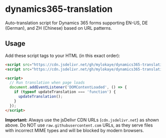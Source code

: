 # dynamics365-translation

Auto-translation script for Dynamics 365 forms supporting EN-US, DE (German), and ZH (Chinese) based on URL patterns.

## Usage

Add these script tags to your HTML (in this exact order):

```html
<script src="https://cdn.jsdelivr.net/gh/mylokaye/dynamics365-translation@81d5290c4f37ecfa55db7656ba34c66633119fa0/translations.js"></script>
<script src="https://cdn.jsdelivr.net/gh/mylokaye/dynamics365-translation@81d5290c4f37ecfa55db7656ba34c66633119fa0/translate.js"></script>
```

```html
<script>
  // Run translation when page loads
  document.addEventListener('DOMContentLoaded', () => {
    if (typeof updateTranslation === 'function') {
      updateTranslation();
    }
  });
</script>
```

**Important:** Always use the jsDelivr CDN URLs (`cdn.jsdelivr.net`) as shown above. Do NOT use `raw.githubusercontent.com` URLs, as they serve files with incorrect MIME types and will be blocked by modern browsers.
